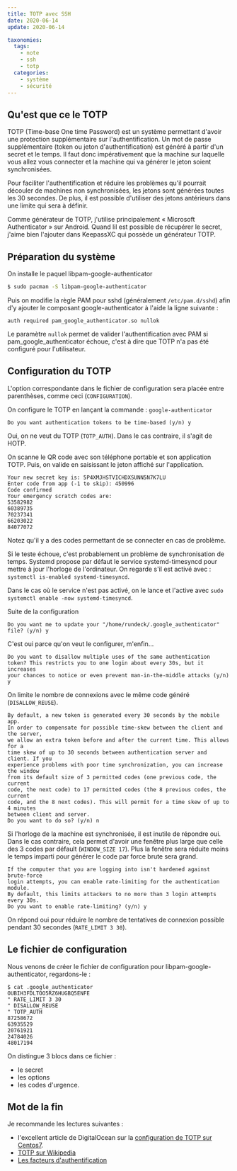 ```yaml
---
title: TOTP avec SSH
date: 2020-06-14
update: 2020-06-14

taxonomies:
  tags:
    - note
    - ssh
    - totp
  categories:
    - système
    - sécurité
---
```

## Qu'est que ce le TOTP

TOTP (Time-base One time Password) est un système permettant d'avoir une protection supplémentaire sur l'authentification. Un mot de passe supplémentaire (token ou jeton d'authentification) est généré à partir d'un secret et le temps. Il faut donc impérativement que la machine sur laquelle vous allez vous connecter et la machine qui va générer le jeton soient synchronisées.

Pour faciliter l'authentification et réduire les problèmes qu'il pourrait découler de machines non synchronisées, les jetons sont générées toutes les 30 secondes. De plus, il est possible d'utiliser des jetons antérieurs dans une limite qui sera à définir.

Comme générateur de TOTP, j'utilise principalement « Microsoft Authenticator » sur Android. Quand lil est possible de récupérer le secret, j'aime bien l'ajouter dans KeepassXC qui possède un générateur TOTP.

## Préparation du système

On installe le paquel libpam-google-authenticator

```bash
$ sudo pacman -S libpam-google-authenticator
```

Puis on modifie la règle PAM pour sshd (généralement `/etc/pam.d/sshd`) afin d'y ajouter le composant google-authenticator à l'aide la ligne suivante :

    auth required pam_google_authenticator.so nullok

Le paramètre `nullok` permet de valider l'authentification avec PAM si pam_google_authenticator échoue, c'est à dire que TOTP n'a pas été configuré pour l'utilisateur.

## Configuration du TOTP

L'option correspondante dans le fichier de configuration sera placée entre parenthèses, comme ceci (`CONFIGURATION`).

On configure le TOTP en lançant la commande : `google-authenticator`

    Do you want authentication tokens to be time-based (y/n) y

Oui, on ne veut du TOTP (`TOTP_AUTH`). Dans le cas contraire, il s'agit de HOTP. 

On scanne le QR code avec son téléphone portable et son application TOTP. Puis, on valide en saisissant le jeton affiché sur l'application.

    Your new secret key is: 5P4XMJHSTVICHDXSUNN5N7K7LU
    Enter code from app (-1 to skip): 450996
    Code confirmed
    Your emergency scratch codes are:
    53582982
    60389735
    70237341
    66203022
    84077072

Notez qu'il y a des codes permettant de se connecter en cas de problème.

Si le teste échoue, c'est probablement un problème de synchronisation de temps. Systemd propose par défaut le service systemd-timesyncd pour mettre à jour l'horloge de l'ordinateur. On regarde s'il est activé avec : `systemctl is-enabled systemd-timesyncd`.

Dans le cas où le service n'est pas activé, on le lance et l'active avec `sudo systemctl enable -now systemd-timesyncd`.

Suite de la configuration

    Do you want me to update your "/home/rundeck/.google_authenticator" file? (y/n) y

C'est oui parce qu'on veut le configurer, m'enfin...

    Do you want to disallow multiple uses of the same authentication
    token? This restricts you to one login about every 30s, but it increases
    your chances to notice or even prevent man-in-the-middle attacks (y/n) y

On limite le nombre de connexions avec le même code généré (`DISALLOW_REUSE`).

    By default, a new token is generated every 30 seconds by the mobile app.
    In order to compensate for possible time-skew between the client and the server,
    we allow an extra token before and after the current time. This allows for a
    time skew of up to 30 seconds between authentication server and client. If you
    experience problems with poor time synchronization, you can increase the window
    from its default size of 3 permitted codes (one previous code, the current
    code, the next code) to 17 permitted codes (the 8 previous codes, the current
    code, and the 8 next codes). This will permit for a time skew of up to 4 minutes
    between client and server.
    Do you want to do so? (y/n) n

Si l'horloge de la machine est synchronisée, il est inutile de répondre oui. Dans le cas contraire, cela permet d'avoir une fenêtre plus large que celle des 3 codes par défault (`WINDOW_SIZE 17`). Plus la fenêtre sera réduite moins le temps imparti pour générer le code par force brute sera grand.

    If the computer that you are logging into isn't hardened against brute-force
    login attempts, you can enable rate-limiting for the authentication module.
    By default, this limits attackers to no more than 3 login attempts every 30s.
    Do you want to enable rate-limiting? (y/n) y

On répond oui pour réduire le nombre de tentatives de connexion possible pendant 30 secondes (`RATE_LIMIT 3 30`).

## Le fichier de configuration

Nous venons de créer le fichier de configuration pour libpam-google-authenticator, regardons-le :

```
$ cat .google_authenticator
OUBIH3FDLTOO5RZ6HUGBQ5ENFE
" RATE_LIMIT 3 30
" DISALLOW_REUSE
" TOTP_AUTH
87258672
63935529
20761921
24784026
48017194
```

On distingue 3 blocs dans ce fichier :

* le secret
* les options
* les codes d'urgence.

## Mot de la fin

Je recommande les lectures suivantes :

* l'excellent article de DigitalOcean sur la [configuration de TOTP sur Centos7](https://www.digitalocean.com/community/tutorials/how-to-set-up-multi-factor-authentication-for-ssh-on-centos-7).
* [TOTP sur Wikipedia](https://en.wikipedia.org/wiki/Time-based_One-time_Password_algorithm)
* [Les facteurs d'authentification](https://fr.wikipedia.org/wiki/Facteur_d%27authentification)